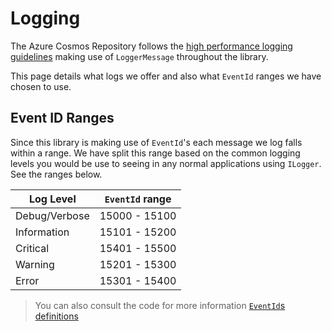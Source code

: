 # Logging

The Azure Cosmos Repository follows the [high performance logging guidelines](https://docs.microsoft.com/en-us/aspnet/core/fundamentals/logging/loggermessage?view=aspnetcore-6.0) making use of `LoggerMessage` throughout the library.

This page details what logs we offer and also what `EventId` ranges we have chosen to use.

## Event ID Ranges

Since this library is making use of `EventId`'s each message we log falls within a range. We have split this range based on the common logging levels you would be use to seeing in any normal applications using `ILogger`. See the ranges below.


| Log Level                               | `EventId` range                         |
|-----------------------------------------|-----------------------------------------|
| Debug/Verbose                           |  15000 - 15100                          |
| Information                             |  15101 - 15200                          |
| Critical                                |  15401 - 15500                          |
| Warning                                 |  15201 - 15300                          |
| Error                                   |  15301 - 15400                          |

> You can also consult the code for more information [`EventId`s definitions](https://github.com/IEvangelist/azure-cosmos-dotnet-repository/blob/main/src/Microsoft.Azure.CosmosRepository/Logging/EventIds.cs)
